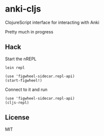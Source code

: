 # anki-cljs

ClojureScript interface for interacting with Anki

Pretty much in progress

## Hack

Start the nREPL
```
lein repl

(use 'figwheel-sidecar.repl-api)
(start-figwheel!)
```

Connect to it and run
```
(use 'figwheel-sidecar.repl-api)
(cljs-repl)
```

## License

MIT
